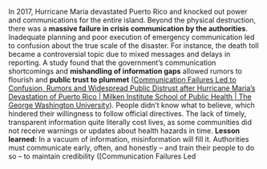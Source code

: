 In 2017, Hurricane Maria devastated Puerto Rico and knocked out power and communications for the entire island. Beyond the physical destruction, there was a **massive failure in crisis communication by the authorities**. Inadequate planning and poor execution of emergency communication led to confusion about the true scale of the disaster. For instance, the death toll became a controversial topic due to mixed messages and delays in reporting. A study found that the government’s communication shortcomings and **mishandling of information gaps** allowed rumors to flourish and **public trust to plummet** ([Communication Failures Led to Confusion, Rumors and Widespread Public Distrust after Hurricane Maria’s Devastation of Puerto Rico | Milken Institute School of Public Health | The George Washington University](https://publichealth.gwu.edu/communication-failures-led-confusion-rumors-and-widespread-public-distrust-after-hurricane-marias#:~:text=WASHINGTON%2C%20DC%20,death%20toll%20from%20Hurricane%20Maria)). People didn’t know what to believe, which hindered their willingness to follow official directives. The lack of timely, transparent information quite literally cost lives, as some communities did not receive warnings or updates about health hazards in time. **Lesson learned:** In a vacuum of information, misinformation will fill it. Authorities must communicate early, often, and honestly – and train their people to do so – to maintain credibility ([Communication Failures Led